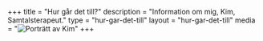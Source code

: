 +++
title = "Hur går det till?"
description = "Information om mig, Kim, Samtalsterapeut."
type = "hur-gar-det-till"
layout = "hur-gar-det-till"
media = "<img class='profile-image media-border' src='../images/kim.jpg' alt='Porträtt av Kim'>"
+++
